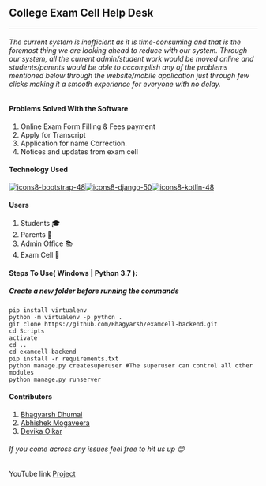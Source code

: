 ## College Exam Cell Help Desk
------
###### The current system is inefficient as it is time-consuming and that is the foremost thing we are looking ahead to reduce with our system. Through our system, all the current admin/student work would be moved online and students/parents would be able to accomplish any of the problems mentioned below through the website/mobile application just through few clicks making it a smooth experience for everyone with no delay.
#### Problems Solved With the Software
1. Online Exam Form Filling & Fees payment
2. Apply for Transcript
3. Application for name Correction.
4. Notices and updates from exam cell
#### Technology Used    
[![icons8-bootstrap-48](https://user-images.githubusercontent.com/37222497/80749464-15eb4a80-8b44-11ea-8921-fb6fa3426148.png)](https://getbootstrap.com/)[![icons8-django-50](https://user-images.githubusercontent.com/37222497/80749352-ef2d1400-8b43-11ea-8c60-421c0b7e06f3.png)](https://www.djangoproject.com/)[![icons8-kotlin-48](https://user-images.githubusercontent.com/37222497/80752299-e428b280-8b48-11ea-9e97-0d355c2886a1.png)](https://kotlinlang.org/)

#### Users
1. Students 🎓
1. Parents 👫
1. Admin Office 📚
1. Exam Cell 📄

#### Steps To Use( Windows | Python 3.7 ):
##### Create a new folder before running the commands 
    pip install virtualenv
    python -m virtualenv -p python .
    git clone https://github.com/Bhagyarsh/examcell-backend.git
    cd Scripts
    activate
    cd ..
    cd examcell-backend
    pip install -r requirements.txt
    python manage.py createsuperuser #The superuser can control all other modules
    python manage.py runserver
    
#### Contributors
1. [Bhagyarsh Dhumal](https://github.com/bhagyarsh)
2. [Abhishek Mogaveera](https://github.com/abhishek971999)
3. [Devika Olkar](https://github.com/devika30)
###### If you come across any issues feel free to hit us up 😊 
YouTube link [Project](https://youtu.be/PsQfEij20ds)
